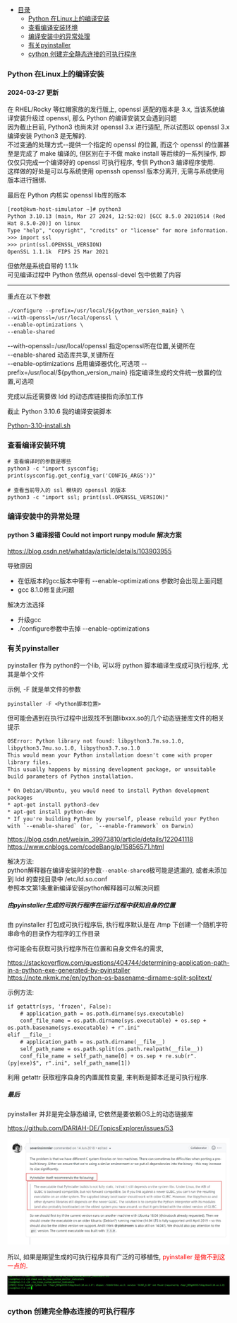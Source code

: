 * [目录](#0)
  * [Python 在Linux上的编译安装](#1)
  * [查看编译安装环境](#2)
  * [编译安装中的异常处理](#3)
  * [有关pyinstaller](#4)
  * [cython 创建完全静态连接的可执行程序](#5)


<h3 id="1">Python 在Linux上的编译安装</h3>

#### 2024-03-27 更新

在 RHEL/Rocky 等红帽家族的发行版上, openssl 适配的版本是 3.x, 当该系统编译安装升级过 openssl, 那么 Python
的编译安装又会遇到问题  
因为截止目前, Python3 也尚未对 openssl 3.x 进行适配, 所以试图以 openssl 3.x 编译安装 Python3 是无解的.  
不过变通的处理方式--提供一个指定的 openssl 的位置, 而这个 openssl 的位置甚至是完成了 make 编译的, 但区别在于不做 
make install 等后续的一系列操作, 即仅仅只完成一个编译好的 openssl 可执行程序, 专供 Python3 编译程序使用.  
这样做的好处是可以与系统使用 openssh openssl 版本分离开, 无需与系统使用版本进行捆绑.

最后在 Python 内核实 openssl lib库的版本

```
[root@kvm-host-simulator ~]# python3
Python 3.10.13 (main, Mar 27 2024, 12:52:02) [GCC 8.5.0 20210514 (Red Hat 8.5.0-20)] on linux
Type "help", "copyright", "credits" or "license" for more information.
>>> import ssl
>>> print(ssl.OPENSSL_VERSION)
OpenSSL 1.1.1k  FIPS 25 Mar 2021
```

但依然是系统自带的 1.1.1k  
可见编译过程中 Python 依然从 openssl-devel 包中依赖了内容

----------------------------------------------------------

重点在以下参数

```
./configure --prefix=/usr/local/${python_version_main} \
--with-openssl=/usr/local/openssl \
--enable-optimizations \
--enable-shared
```

--with-openssl=/usr/local/openssl  指定openssl所在位置,关键所在  
--enable-shared  动态库共享,关键所在  
--enable-optimizations  启用编译器优化,可选项
--prefix=/usr/local/${python_version_main}  指定编译生成的文件统一放置的位置,可选项

完成以后还需要做 ldd 的动态库链接指向添加工作

截止 Python 3.10.6 我的编译安装脚本

<a href="files/Python-3.10-install.sh" target="_blank">Python-3.10-install.sh</a>

<h3 id="2">查看编译安装环境</h3>

```
# 查看编译时的参数是哪些
python3 -c "import sysconfig; print(sysconfig.get_config_var('CONFIG_ARGS'))"

# 查看当前导入的 ssl 模块的 openssl 的版本
python3 -c "import ssl; print(ssl.OPENSSL_VERSION)"
```

<h3 id="3">编译安装中的异常处理</h3>

#### python 3 编译报错 Could not import runpy module 解决方案

https://blog.csdn.net/whatday/article/details/103903955

导致原因
- 在低版本的gcc版本中带有 --enable-optimizations 参数时会出现上面问题
- gcc 8.1.0修复此问题  

解决方法选择
- 升级gcc
- ./configure参数中去掉 --enable-optimizations


<h3 id="4">有关pyinstaller</h3>

pyinstaller 作为 python的一个lib, 可以将 python 脚本编译生成成可执行程序, 尤其是单个文件

示例, -F 就是单文件的参数

```
pyinstaller -F <Python脚本位置>
```

但可能会遇到在执行过程中出现找不到跟libxxx.so的几个动态链接库文件的相关提示

```
OSError: Python library not found: libpython3.7m.so.1.0, libpython3.7mu.so.1.0, libpython3.7.so.1.0
This would mean your Python installation doesn't come with proper library files.
This usually happens by missing development package, or unsuitable build parameters of Python installation.

* On Debian/Ubuntu, you would need to install Python development packages
* apt-get install python3-dev
* apt-get install python-dev
* If you're building Python by yourself, please rebuild your Python with `--enable-shared` (or, `--enable-framework` on Darwin)
```

https://blog.csdn.net/weixin_39973810/article/details/122041118  
https://www.cnblogs.com/codeBang/p/15856571.html

解决方法:  
python解释器在编译安装时的参数```--enable-shared```极可能是遗漏的, 或者未添加到 ldd 的查找目录中 /etc/ld.so.conf  
参照本文第1条重新编译安装python解释器可以解决问题

##### 由pyinstaller生成的可执行程序在运行过程中获知自身的位置

由 pyinstaller 打包成可执行程序后, 执行程序默认是在 /tmp 下创建一个随机字符串命令的目录作为程序的工作目录

你可能会有获取可执行程序所在位置和自身文件名的需求, 

https://stackoverflow.com/questions/404744/determining-application-path-in-a-python-exe-generated-by-pyinstaller  
https://note.nkmk.me/en/python-os-basename-dirname-split-splitext/

示例方法:

```
if getattr(sys, 'frozen', False):
    # application_path = os.path.dirname(sys.executable)
    conf_file_name = os.path.dirname(sys.executable) + os.sep + os.path.basename(sys.executable) + r".ini"
elif __file__:
    # application_path = os.path.dirname(__file__)
    self_path_name = os.path.split(os.path.realpath(__file__))
    conf_file_name = self_path_name[0] + os.sep + re.sub(r".(py|exe)$", r".ini", self_path_name[1])
```

利用 getattr 获取程序自身的内置属性变量, 来判断是脚本还是可执行程序.


##### 最后

pyinstaller 并非是完全静态编译, 它依然是要依赖OS上的动态链接库

https://github.com/DARIAH-DE/TopicsExplorer/issues/53

![](images/nXOCNdEsmJDQqKcBG5OWus7H4EboedZa.jpg)

所以, 如果是期望生成的可执行程序具有广泛的可移植性, <font color=red>pyinstaller 是做不到这一点的.</font>

![](images/nXOCNdEsmJbgyHq3nw9f6GlaiDTAvtEm.jpg)


<h3 id="5">cython 创建完全静态连接的可执行程序</h3>

